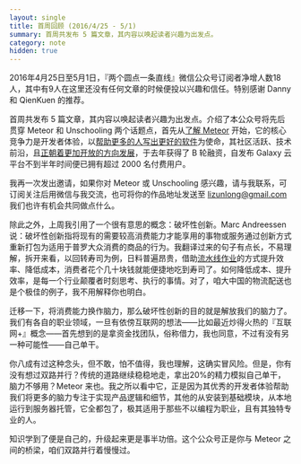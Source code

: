 ```yaml
---
layout: single
title: 首周回顾 (2016/4/25 - 5/1)
summary: 首周共发布 5 篇文章，其内容以唤起读者兴趣为出发点。
category: note
hidden: true
---
```


2016年4月25日至5月1日，『两个圆点一条直线』微信公众号订阅者净增人数18人，其中有9人在这里还没有任何文章的时候便投以兴趣和信任。特别感谢 Danny 和 QienKuen 的推荐。

首周共发布 5 篇文章，其内容以唤起读者兴趣为出发点。介绍了本公众号将先后贯穿 Meteor 和 Unschooling 两个话题点，首先从[了解 Meteor](/note/discovering-meteor.html) 开始，它的核心竞争力是开发者体验，以[帮助更多的人写出更好的软件](/note/the-meteor-mission.html)为使命，其社区活跃、技术前沿，且[正朝着更加开放的方向发展](/note/meteor-1.3.html)，于去年获得了 B 轮融资，自发布 Galaxy 云平台不到半年时间便已拥有超过 2000 名付费用户。

我再一次发出邀请，如果你对 Meteor 或 Unschooling 感兴趣，请与我联系，可订阅关注后用微信与我交流，也可将你的作品地址发送至 lizunlong@gmail.com 我们也许有机会共同做点什么。

除此之外，上周我引用了一个很有意思的概念：破坏性创新。Marc Andreessen 说：破坏性创新指将现有的需要较高消费能力才能享用的事物或服务通过创新方式重新打包为适用于普罗大众消费的商品的行为。我翻译过来的句子有点长，不易理解，拆开来看，以回转寿司为例，日料普遍昂贵，借助[流水线作业](http://www.miaopai.com/show/mF2mBvCISb6FAwQT3zIpUQ__.htm)的方式提升效率、降低成本，消费者花个几十块钱就能便捷地吃到寿司了。如何降低成本、提升效率，是每一个行业颠覆者时刻思考、执行的事情。对了，咱大中国的物流配送也是个极佳的例子，我不用解释你也明白。

迁移一下，将消费能力换作脑力，那么破坏性创新的目的就是解放我们的脑力了。我们有各自的职业领域，一旦有依傍互联网的想法——比如最近炒得火热的『互联网+』概念——首先想到的是拿资金找团队，俗称借力，我也同意，不过有没有另一种可能性——自己单干。

你八成有过这种念头，但不敢，怕不值得，我也理解，这确实冒风险。但是，你有没有想过双路并行？传统的道路继续稳稳地走，拿出20%的精力模拟自己单干，脑力不够用？Meteor 来也。我之所以看中它，正是因为其优秀的开发者体验帮助我们将更多的脑力专注于实现产品逻辑和细节，其他的从安装到基础模块，从本地运行到服务器托管，它全都包了，极其适用于那些不以编程为职业，且有其独特专业的人。

知识学到了便是自己的，升级起来更是事半功倍。这个公众号正是你与 Meteor 之间的桥梁，咱们双路并行着慢慢过。
